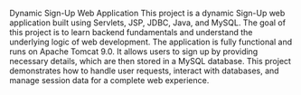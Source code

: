 Dynamic Sign-Up Web Application
This project is a dynamic Sign-Up web application built using Servlets, JSP, JDBC, Java, and MySQL. 
The goal of this project is to learn backend fundamentals and understand the underlying logic of web development.
The application is fully functional and runs on Apache Tomcat 9.0. It allows users to sign up by providing necessary details, which are then stored in a MySQL database.
This project demonstrates how to handle user requests, interact with databases, and manage session data for a complete web experience.
